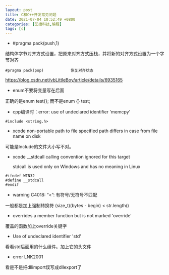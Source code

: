 ```yaml
---
layout: post
title: C和C++开发常见问题
date: 2021-07-04 10:52:49 +0800
categories: [艺搜科技,编程]
tags: [c]
---
```


- \#pragma pack(push,1)

结构体字节对齐方式设置，把原来对齐方式压栈，并将新的对齐方式设置为一个字节对齐

```
#pragma pack(pop)            恢复对齐状态
```

https://blog.csdn.net/vbLittleBoy/article/details/6935165

- enum不要将变量写在后面

正确的是enum test{}; 而不是enum {} test;

- cpp编译时：error: use of undeclared identifier 'memcpy'

```
#include <string.h>
```

- xcode non-portable path to file specified path differs in case from file name on disk

可能是Include的文件大小写不对。

- xcode __stdcall calling convention ignored for this target

  stdcall is used only on Windows and has no meaning in Linux

```
#ifndef WIN32 
#define __stdcall
#endif
```

- warning C4018: “<”: 有符号/无符号不匹配

一般都是加上强制转换符 (size_t)(bytes - begin) < str.length()

- overrides a member function but is not marked 'override'

覆盖的函数加上override关键字

- Use of undeclared identifier 'std'

看看std后面用的什么组件。加上它的头文件

- error LNK2001

看是不是把dllimport误写成dllexport了

